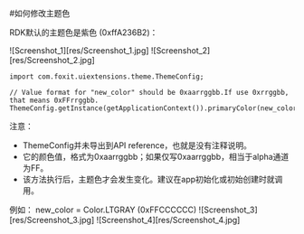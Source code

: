 #如何修改主题色

RDK默认的主题色是紫色 (0xffA236B2)：

![Screenshot_1][res/Screenshot_1.jpg]  ![Screenshot_2][res/Screenshot_2.jpg]


```code
import com.foxit.uiextensions.theme.ThemeConfig;

// Value format for "new_color" should be 0xaarrggbb.If use 0xrrggbb, that means 0xFFrrggbb.
ThemeConfig.getInstance(getApplicationContext()).primaryColor(new_color);
```

注意：
* ThemeConfig并未导出到API reference，也就是没有注释说明。
* 它的颜色值，格式为0xaarrggbb；如果仅写0xaarrggbb，相当于alpha通道为FF。
* 该方法执行后，主题色才会发生变化。建议在app初始化或初始创建时就调用。

例如： new_color = Color.LTGRAY (0xFFCCCCCC)
![Screenshot_3][res/Screenshot_3.jpg]  ![Screenshot_4][res/Screenshot_4.jpg]


